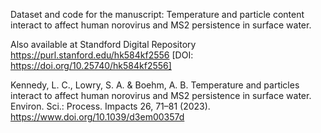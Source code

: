Dataset and code for the manuscript: Temperature and particle content interact to affect human norovirus and MS2 persistence in surface water.

Also available at Standford Digital Repository https://purl.stanford.edu/hk584kf2556 [DOI: 	https://doi.org/10.25740/hk584kf2556]

Kennedy, L. C., Lowry, S. A. & Boehm, A. B. Temperature and particles interact to affect human norovirus and MS2 persistence in surface water. Environ. Sci.: Process. Impacts 26, 71–81 (2023). https://www.doi.org/10.1039/d3em00357d
